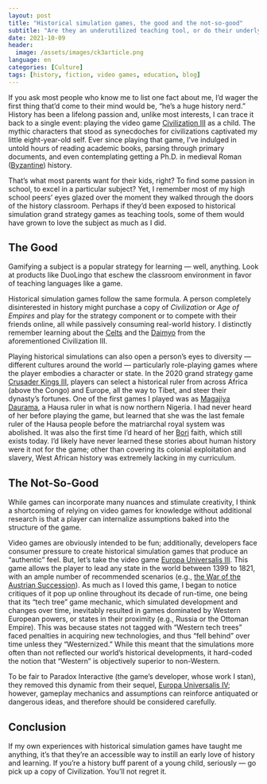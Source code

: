 ```yaml
---
layout: post
title: "Historical simulation games, the good and the not-so-good"
subtitle: "Are they an underutilized teaching tool, or do their underlying assumptions result in misunderstandings?"
date: 2021-10-09
header:
  image: /assets/images/ck3article.png
language: en
categories: [Culture]
tags: [history, fiction, video games, education, blog]
---
```


If you ask most people who know me to list one fact about me, I’d wager the first thing that’d come to their mind would be, “he’s a huge history nerd.” History has been a lifelong passion and, unlike most interests, I can trace it back to a single event: playing the video game [Civilization III](https://en.wikipedia.org/wiki/Civilization_III) as a child. The mythic characters that stood as synecdoches for civilizations captivated my little eight-year-old self. Ever since playing that game, I’ve indulged in untold hours of reading academic books, parsing through primary documents, and even contemplating getting a Ph.D. in medieval Roman ([Byzantine](https://en.wikipedia.org/wiki/Byzantine_Empire)) history.

That’s what most parents want for their kids, right? To find some passion in school, to excel in a particular subject? Yet, I remember most of my high school peers’ eyes glazed over the moment they walked through the doors of the history classroom. Perhaps if they’d been exposed to historical simulation grand strategy games as teaching tools, some of them would have grown to love the subject as much as I did.

## The Good

Gamifying a subject is a popular strategy for learning — well, anything. Look at products like DuoLingo that eschew the classroom environment in favor of teaching languages like a game.

Historical simulation games follow the same formula. A person completely disinterested in history might purchase a copy of _Civilization_ or _Age of Empires_ and play for the strategy component or to compete with their friends online, all while passively consuming real-world history. I distinctly remember learning about the [Celts](https://en.wikipedia.org/wiki/Celts) and the [Daimyo](https://en.wikipedia.org/wiki/Daimyo) from the aforementioned Civilization III.

Playing historical simulations can also open a person’s eyes to diversity — different cultures around the world — particularly role-playing games where the player embodies a character or state. In the 2020 grand strategy game [Crusader Kings III](https://www.crusaderkings.com/en), players can select a historical ruler from across Africa (above the Congo) and Europe, all the way to Tibet, and steer their dynasty’s fortunes. One of the first games I played was as [Magajiya Daurama](https://en.wikipedia.org/wiki/Daurama), a Hausa ruler in what is now northern Nigeria. I had never heard of her before playing the game, but learned that she was the last female ruler of the Hausa people before the matriarchal royal system was abolished. It was also the first time I’d heard of her [Bori](https://en.wikipedia.org/wiki/Hausa_animism) faith, which still exists today. I’d likely have never learned these stories about human history were it not for the game; other than covering its colonial exploitation and slavery, West African history was extremely lacking in my curriculum.

## The Not-So-Good

While games can incorporate many nuances and stimulate creativity, I think a shortcoming of relying on video games for knowledge without additional research is that a player can internalize assumptions baked into the structure of the game.

Video games are obviously intended to be fun; additionally, developers face consumer pressure to create historical simulation games that produce an “authentic” feel. But, let’s take the video game [Europa Universalis III](https://en.wikipedia.org/wiki/Europa_Universalis_III). This game allows the player to lead any state in the world between 1399 to 1821, with an ample number of recommended scenarios (e.g., [the War of the Austrian Succession](https://en.wikipedia.org/wiki/War_of_the_Austrian_Succession)). As much as I loved this game, I began to notice critiques of it pop up online throughout its decade of run-time, one being that its “tech tree” game mechanic, which simulated development and changes over time, inevitably resulted in games dominated by Western European powers, or states in their proximity (e.g., Russia or the Ottoman Empire). This was because states not tagged with “Western tech trees” faced penalties in acquiring new technologies, and thus “fell behind” over time unless they “Westernized.” While this meant that the simulations more often than not reflected our world’s historical developments, it hard-coded the notion that “Western” is objectively superior to non-Western.

To be fair to Paradox Interactive (the game’s developer, whose work I stan), they removed this dynamic from their sequel, [Europa Universalis IV](https://store.steampowered.com/app/236850/Europa_Universalis_IV/); however, gameplay mechanics and assumptions can reinforce antiquated or dangerous ideas, and therefore should be considered carefully.

## Conclusion

If my own experiences with historical simulation games have taught me anything, it’s that they’re an accessible way to instill an early love of history and learning. If you’re a history buff parent of a young child, seriously — go pick up a copy of Civilization. You’ll not regret it.